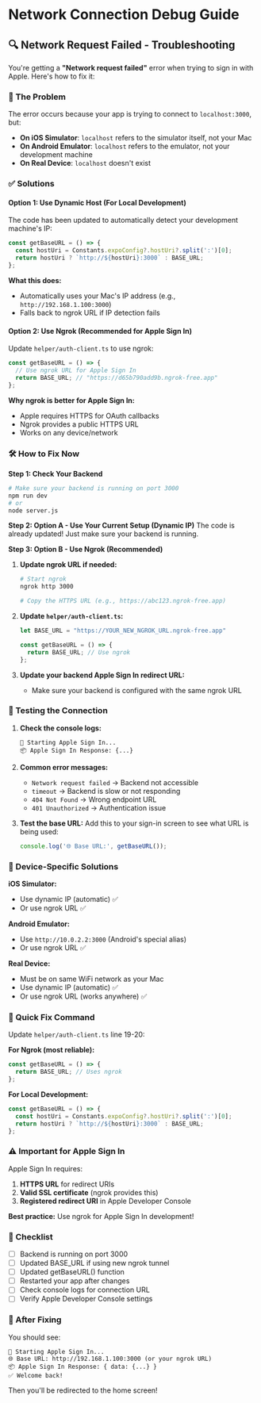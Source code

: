 # Network Connection Debug Guide

## 🔍 Network Request Failed - Troubleshooting

You're getting a **"Network request failed"** error when trying to sign in with Apple. Here's how to fix it:

### 🎯 The Problem

The error occurs because your app is trying to connect to `localhost:3000`, but:
- **On iOS Simulator**: `localhost` refers to the simulator itself, not your Mac
- **On Android Emulator**: `localhost` refers to the emulator, not your development machine
- **On Real Device**: `localhost` doesn't exist

### ✅ Solutions

#### Option 1: Use Dynamic Host (For Local Development)

The code has been updated to automatically detect your development machine's IP:

```typescript
const getBaseURL = () => {
  const hostUri = Constants.expoConfig?.hostUri?.split(':')[0];
  return hostUri ? `http://${hostUri}:3000` : BASE_URL;
};
```

**What this does:**
- Automatically uses your Mac's IP address (e.g., `http://192.168.1.100:3000`)
- Falls back to ngrok URL if IP detection fails

#### Option 2: Use Ngrok (Recommended for Apple Sign In)

Update `helper/auth-client.ts` to use ngrok:

```typescript
const getBaseURL = () => {
  // Use ngrok URL for Apple Sign In
  return BASE_URL; // "https://d65b790add9b.ngrok-free.app"
};
```

**Why ngrok is better for Apple Sign In:**
- Apple requires HTTPS for OAuth callbacks
- Ngrok provides a public HTTPS URL
- Works on any device/network

### 🛠️ How to Fix Now

**Step 1: Check Your Backend**
```bash
# Make sure your backend is running on port 3000
npm run dev
# or
node server.js
```

**Step 2: Option A - Use Your Current Setup (Dynamic IP)**
The code is already updated! Just make sure your backend is running.

**Step 3: Option B - Use Ngrok (Recommended)**

1. **Update ngrok URL if needed:**
   ```bash
   # Start ngrok
   ngrok http 3000
   
   # Copy the HTTPS URL (e.g., https://abc123.ngrok-free.app)
   ```

2. **Update `helper/auth-client.ts`:**
   ```typescript
   let BASE_URL = "https://YOUR_NEW_NGROK_URL.ngrok-free.app"
   
   const getBaseURL = () => {
     return BASE_URL; // Use ngrok
   };
   ```

3. **Update your backend Apple Sign In redirect URL:**
   - Make sure your backend is configured with the same ngrok URL

### 🧪 Testing the Connection

1. **Check the console logs:**
   ```
   🍎 Starting Apple Sign In...
   📦 Apple Sign In Response: {...}
   ```

2. **Common error messages:**
   - `Network request failed` → Backend not accessible
   - `timeout` → Backend is slow or not responding
   - `404 Not Found` → Wrong endpoint URL
   - `401 Unauthorized` → Authentication issue

3. **Test the base URL:**
   Add this to your sign-in screen to see what URL is being used:
   ```typescript
   console.log('🌐 Base URL:', getBaseURL());
   ```

### 📱 Device-Specific Solutions

**iOS Simulator:**
- Use dynamic IP (automatic) ✅
- Or use ngrok URL ✅

**Android Emulator:**
- Use `http://10.0.2.2:3000` (Android's special alias)
- Or use ngrok URL ✅

**Real Device:**
- Must be on same WiFi network as your Mac
- Use dynamic IP (automatic) ✅
- Or use ngrok URL (works anywhere) ✅

### 🔧 Quick Fix Command

Update `helper/auth-client.ts` line 19-20:

**For Ngrok (most reliable):**
```typescript
const getBaseURL = () => {
  return BASE_URL; // Uses ngrok
};
```

**For Local Development:**
```typescript
const getBaseURL = () => {
  const hostUri = Constants.expoConfig?.hostUri?.split(':')[0];
  return hostUri ? `http://${hostUri}:3000` : BASE_URL;
};
```

### ⚠️ Important for Apple Sign In

Apple Sign In requires:
1. **HTTPS URL** for redirect URIs
2. **Valid SSL certificate** (ngrok provides this)
3. **Registered redirect URI** in Apple Developer Console

**Best practice:** Use ngrok for Apple Sign In development!

### 📝 Checklist

- [ ] Backend is running on port 3000
- [ ] Updated BASE_URL if using new ngrok tunnel
- [ ] Updated getBaseURL() function
- [ ] Restarted your app after changes
- [ ] Check console logs for connection URL
- [ ] Verify Apple Developer Console settings

### 🎉 After Fixing

You should see:
```
🍎 Starting Apple Sign In...
🌐 Base URL: http://192.168.1.100:3000 (or your ngrok URL)
📦 Apple Sign In Response: { data: {...} }
✅ Welcome back!
```

Then you'll be redirected to the home screen!

